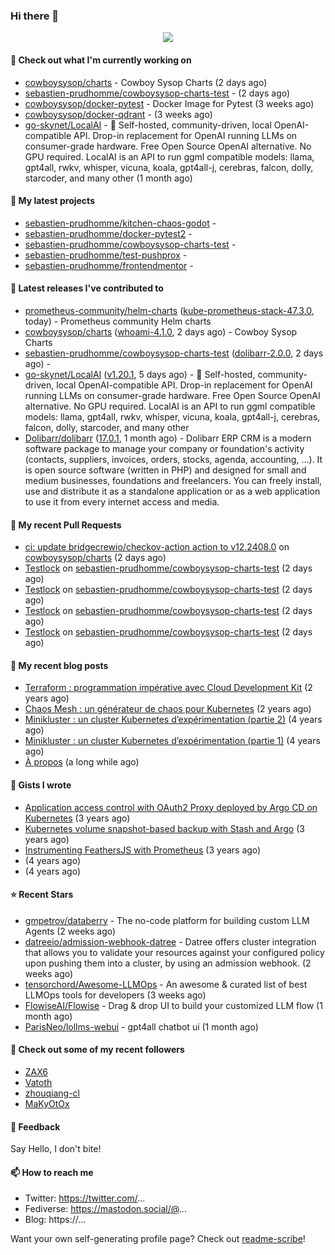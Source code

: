 ### Hi there 👋

<p align="center"><img src="https://github-readme-stats.vercel.app/api?username=sebastien-prudhomme&show_icons=true&locale=en"/></p>

#### 👷 Check out what I'm currently working on

- [cowboysysop/charts](https://github.com/cowboysysop/charts) - Cowboy Sysop Charts (2 days ago)
- [sebastien-prudhomme/cowboysysop-charts-test](https://github.com/sebastien-prudhomme/cowboysysop-charts-test) -  (2 days ago)
- [cowboysysop/docker-pytest](https://github.com/cowboysysop/docker-pytest) - Docker Image for Pytest (3 weeks ago)
- [cowboysysop/docker-qdrant](https://github.com/cowboysysop/docker-qdrant) -  (3 weeks ago)
- [go-skynet/LocalAI](https://github.com/go-skynet/LocalAI) - :robot: Self-hosted, community-driven, local OpenAI-compatible API. Drop-in replacement for OpenAI running LLMs on consumer-grade hardware. Free Open Source OpenAI alternative. No GPU required. LocalAI is an API to run ggml compatible models: llama, gpt4all, rwkv, whisper, vicuna, koala, gpt4all-j, cerebras, falcon, dolly, starcoder, and many other (1 month ago)

#### 🌱 My latest projects

- [sebastien-prudhomme/kitchen-chaos-godot](https://github.com/sebastien-prudhomme/kitchen-chaos-godot) - 
- [sebastien-prudhomme/docker-pytest2](https://github.com/sebastien-prudhomme/docker-pytest2) - 
- [sebastien-prudhomme/cowboysysop-charts-test](https://github.com/sebastien-prudhomme/cowboysysop-charts-test) - 
- [sebastien-prudhomme/test-pushprox](https://github.com/sebastien-prudhomme/test-pushprox) - 
- [sebastien-prudhomme/frontendmentor](https://github.com/sebastien-prudhomme/frontendmentor) - 

#### 🔭 Latest releases I've contributed to

- [prometheus-community/helm-charts](https://github.com/prometheus-community/helm-charts) ([kube-prometheus-stack-47.3.0](https://github.com/prometheus-community/helm-charts/releases/tag/kube-prometheus-stack-47.3.0), today) - Prometheus community Helm charts
- [cowboysysop/charts](https://github.com/cowboysysop/charts) ([whoami-4.1.0](https://github.com/cowboysysop/charts/releases/tag/whoami-4.1.0), 2 days ago) - Cowboy Sysop Charts
- [sebastien-prudhomme/cowboysysop-charts-test](https://github.com/sebastien-prudhomme/cowboysysop-charts-test) ([dolibarr-2.0.0](https://github.com/sebastien-prudhomme/cowboysysop-charts-test/releases/tag/dolibarr-2.0.0), 2 days ago) - 
- [go-skynet/LocalAI](https://github.com/go-skynet/LocalAI) ([v1.20.1](https://github.com/go-skynet/LocalAI/releases/tag/v1.20.1), 5 days ago) - :robot: Self-hosted, community-driven, local OpenAI-compatible API. Drop-in replacement for OpenAI running LLMs on consumer-grade hardware. Free Open Source OpenAI alternative. No GPU required. LocalAI is an API to run ggml compatible models: llama, gpt4all, rwkv, whisper, vicuna, koala, gpt4all-j, cerebras, falcon, dolly, starcoder, and many other
- [Dolibarr/dolibarr](https://github.com/Dolibarr/dolibarr) ([17.0.1](https://github.com/Dolibarr/dolibarr/releases/tag/17.0.1), 1 month ago) - Dolibarr ERP CRM is a modern software package to manage your company or foundation&#39;s activity (contacts, suppliers, invoices, orders, stocks, agenda, accounting, ...). It is open source software (written in PHP) and designed for small and medium businesses, foundations and freelancers. You can freely install, use and distribute it as a standalone application or as a web application to use it from every internet access and media.

#### 🔨 My recent Pull Requests

- [ci: update bridgecrewio/checkov-action action to v12.2408.0](https://github.com/cowboysysop/charts/pull/472) on [cowboysysop/charts](https://github.com/cowboysysop/charts) (2 days ago)
- [Testlock](https://github.com/sebastien-prudhomme/cowboysysop-charts-test/pull/92) on [sebastien-prudhomme/cowboysysop-charts-test](https://github.com/sebastien-prudhomme/cowboysysop-charts-test) (2 days ago)
- [Testlock](https://github.com/sebastien-prudhomme/cowboysysop-charts-test/pull/91) on [sebastien-prudhomme/cowboysysop-charts-test](https://github.com/sebastien-prudhomme/cowboysysop-charts-test) (2 days ago)
- [Testlock](https://github.com/sebastien-prudhomme/cowboysysop-charts-test/pull/90) on [sebastien-prudhomme/cowboysysop-charts-test](https://github.com/sebastien-prudhomme/cowboysysop-charts-test) (2 days ago)
- [Testlock](https://github.com/sebastien-prudhomme/cowboysysop-charts-test/pull/89) on [sebastien-prudhomme/cowboysysop-charts-test](https://github.com/sebastien-prudhomme/cowboysysop-charts-test) (2 days ago)

#### 📜 My recent blog posts

- [Terraform : programmation impérative avec Cloud Development Kit](https://www.cowboysysop.com/post/terraform-programmation-imperative-avec-cloud-development-kit/) (2 years ago)
- [Chaos Mesh : un générateur de chaos pour Kubernetes](https://www.cowboysysop.com/post/chaos-mesh-un-generateur-de-chaos-pour-kubernetes/) (2 years ago)
- [Minikluster : un cluster Kubernetes d’expérimentation (partie 2)](https://www.cowboysysop.com/post/minikluster-un-cluster-kubernetes-d-experimentation-partie-2/) (4 years ago)
- [Minikluster : un cluster Kubernetes d’expérimentation (partie 1)](https://www.cowboysysop.com/post/minikluster-un-cluster-kubernetes-d-experimentation-partie-1/) (4 years ago)
- [À propos](https://www.cowboysysop.com/page/a-propos/) (a long while ago)

#### 📓 Gists I wrote

- [Application access control with OAuth2 Proxy deployed by Argo CD on Kubernetes](https://gist.github.com/c90af146c465305087d5f5a55990ca71) (3 years ago)
- [Kubernetes volume snapshot-based backup with Stash and Argo](https://gist.github.com/c53e870dc6b4987fefa4c36ea9f1187c) (3 years ago)
- [Instrumenting FeathersJS with Prometheus](https://gist.github.com/93ab307c8c03a9c5fdb1ff728f413855) (3 years ago)
- [](https://gist.github.com/9827398f4f792569e56351ac56e80b80) (4 years ago)
- [](https://gist.github.com/064f0ea019c9ff37b71ebc023c0a0c6b) (4 years ago)

#### ⭐ Recent Stars

- [gmpetrov/databerry](https://github.com/gmpetrov/databerry) - The no-code platform for building custom LLM Agents (2 weeks ago)
- [datreeio/admission-webhook-datree](https://github.com/datreeio/admission-webhook-datree) - Datree offers cluster integration that allows you to validate your resources against your configured policy upon pushing them into a cluster, by using an admission webhook. (2 weeks ago)
- [tensorchord/Awesome-LLMOps](https://github.com/tensorchord/Awesome-LLMOps) - An awesome &amp; curated list of best LLMOps tools for developers (3 weeks ago)
- [FlowiseAI/Flowise](https://github.com/FlowiseAI/Flowise) - Drag &amp; drop UI to build your customized LLM flow (1 month ago)
- [ParisNeo/lollms-webui](https://github.com/ParisNeo/lollms-webui) - gpt4all chatbot ui (1 month ago)

#### 👯 Check out some of my recent followers

- [ZAX6](https://github.com/ZAX6)
- [Vatoth](https://github.com/Vatoth)
- [zhouqiang-cl](https://github.com/zhouqiang-cl)
- [MaKyOtOx](https://github.com/MaKyOtOx)

#### 💬 Feedback

Say Hello, I don't bite!

#### 📫 How to reach me

- Twitter: https://twitter.com/...
- Fediverse: https://mastodon.social/@...
- Blog: https://...

Want your own self-generating profile page? Check out [readme-scribe](https://github.com/muesli/readme-scribe)!
